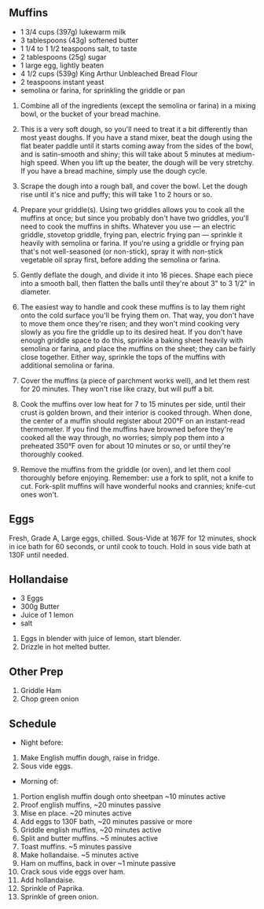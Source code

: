 ## Muffins
* 1 3/4 cups (397g) lukewarm milk
* 3 tablespoons (43g) softened butter
* 1 1/4 to 1 1/2 teaspoons salt, to taste
* 2 tablespoons (25g) sugar
* 1 large egg, lightly beaten
* 4 1/2 cups (539g) King Arthur Unbleached Bread Flour
* 2 teaspoons instant yeast
* semolina or farina, for sprinkling the griddle or pan

1. Combine all of the ingredients (except the semolina or farina) in a mixing bowl, or the bucket of your bread machine.

1. This is a very soft dough, so you'll need to treat it a bit differently than most yeast doughs. If you have a stand mixer, beat the dough using the flat beater paddle until it starts coming away from the sides of the bowl, and is satin-smooth and shiny; this will take about 5 minutes at medium-high speed. When you lift up the beater, the dough will be very stretchy. If you have a bread machine, simply use the dough cycle.

1. Scrape the dough into a rough ball, and cover the bowl. Let the dough rise until it's nice and puffy; this will take 1 to 2 hours or so.

1. Prepare your griddle(s). Using two griddles allows you to cook all the muffins at once; but since you probably don't have two griddles, you'll need to cook the muffins in shifts. Whatever you use — an electric griddle, stovetop griddle, frying pan, electric frying pan — sprinkle it heavily with semolina or farina. If you're using a griddle or frying pan that's not well-seasoned (or non-stick), spray it with non-stick vegetable oil spray first, before adding the semolina or farina.

1. Gently deflate the dough, and divide it into 16 pieces. Shape each piece into a smooth ball, then flatten the balls until they're about 3" to 3 1/2" in diameter.

1. The easiest way to handle and cook these muffins is to lay them right onto the cold surface you'll be frying them on. That way, you don't have to move them once they're risen; and they won't mind cooking very slowly as you fire the griddle up to its desired heat. If you don't have enough griddle space to do this, sprinkle a baking sheet heavily with semolina or farina, and place the muffins on the sheet; they can be fairly close together. Either way, sprinkle the tops of the muffins with additional semolina or farina.

1. Cover the muffins (a piece of parchment works well), and let them rest for 20 minutes. They won't rise like crazy, but will puff a bit.

1. Cook the muffins over low heat for 7 to 15 minutes per side, until their crust is golden brown, and their interior is cooked through. When done, the center of a muffin should register about 200°F on an instant-read thermometer. If you find the muffins have browned before they're cooked all the way through, no worries; simply pop them into a preheated 350°F oven for about 10 minutes or so, or until they're thoroughly cooked.

1. Remove the muffins from the griddle (or oven), and let them cool thoroughly before enjoying. Remember: use a fork to split, not a knife to cut. Fork-split muffins will have wonderful nooks and crannies; knife-cut ones won't.

## Eggs
Fresh, Grade A, Large eggs, chilled.
Sous-Vide at 167F for 12 minutes, shock in ice bath for 60 seconds, or until cook to touch.
Hold in sous vide bath at 130F until needed.

## Hollandaise

* 3 Eggs
* 300g Butter
* Juice of 1 lemon
* salt

1. Eggs in blender with juice of lemon, start blender.
1. Drizzle in hot melted butter.

## Other Prep

1. Griddle Ham
2. Chop green onion

## Schedule

* Night before: 
1. Make English muffin dough, raise in fridge.
1. Sous vide eggs.

* Morning of:
1. Portion english muffin dough onto sheetpan ~10 minutes active
1. Proof english muffins, ~20 minutes passive
1. Mise en place. ~20 minutes active
1. Add eggs to 130F bath, ~20 minutes passive or more
1. Griddle english muffins, ~20 minutes active
1. Split and butter muffins. ~5 minutes active
1. Toast muffins. ~5 minutes passive
1. Make hollandaise. ~5 minutes active
1. Ham on muffins, back in over ~1 minute passive
1. Crack sous vide eggs over ham.
1. Add hollandaise.
1. Sprinkle of Paprika.
1. Sprinkle of green onion.
